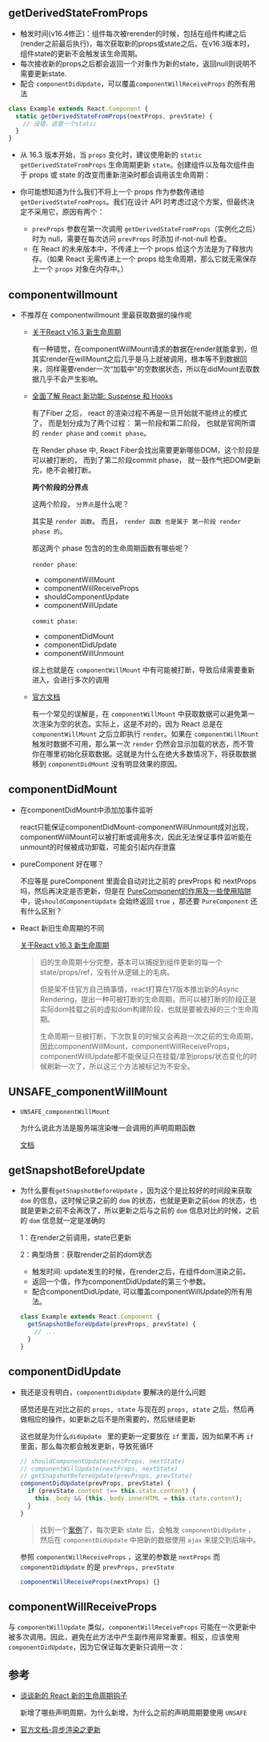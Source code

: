 ## getDerivedStateFromProps

- 触发时间(v16.4修正)：组件每次被rerender的时候，包括在组件构建之后(render之前最后执行)，每次获取新的props或state之后。在v16.3版本时，组件state的更新不会触发该生命周期。
- 每次接收新的props之后都会返回一个对象作为新的state，返回null则说明不需要更新state.
- 配合 `componentDidUpdate`，可以覆盖`componentWillReceiveProps` 的所有用法

```js
class Example extends React.Component {
  static getDerivedStateFromProps(nextProps, prevState) {
    // 没错，这是一个static
  }
}
```

- 从 16.3 版本开始，当 `props` 变化时，建议使用新的 `static getDerivedStateFromProps` 生命周期更新 `state`。创建组件以及每次组件由于 props 或 state 的改变而重新渲染时都会调用该生命周期：

- 你可能想知道为什么我们不将上一个 props 作为参数传递给 `getDerivedStateFromProps`。我们在设计 API 时考虑过这个方案，但最终决定不采用它，原因有两个：
  - `prevProps` 参数在第一次调用 `getDerivedStateFromProps`（实例化之后）时为 null，需要在每次访问 `prevProps` 时添加 if-not-null 检查。
  - 在 React 的未来版本中，不传递上一个 props 给这个方法是为了释放内存。（如果 React 无需传递上一个 props 给生命周期，那么它就无需保存上一个 `props` 对象在内存中。）

## componentwillmount

- 不推荐在 componentwillmount 里最获取数据的操作呢

  - [关于React v16.3 新生命周期](https://juejin.im/post/5aca20c96fb9a028d700e1ce)

    有一种错觉，在componentWillMount请求的数据在render就能拿到，但其实render在willMount之后几乎是马上就被调用，根本等不到数据回来，同样需要render一次“加载中”的空数据状态，所以在didMount去取数据几乎不会产生影响。

  - [全面了解 React 新功能: Suspense 和 Hooks](https://segmentfault.com/a/1190000017483690)

    有了Fiber 之后， react 的渲染过程不再是一旦开始就不能终止的模式了， 而是划分成为了两个过程： 第一阶段和第二阶段， 也就是官网所谓的 `render phase` and `commit phase`。

    在 Render phase 中, React Fiber会找出需要更新哪些DOM，这个阶段是可以被打断的， 而到了第二阶段commit phase， 就一鼓作气把DOM更新完，绝不会被打断。

    **两个阶段的分界点** 

    这两个阶段， `分界点`是什么呢？

    其实是 `render 函数`。 而且， `render 函数 也是属于 第一阶段 render phase 的`。

    那这两个 phase 包含的的生命周期函数有哪些呢？

    `render phase`:

    - componentWillMount
    - componentWillReceiveProps
    - shouldComponentUpdate
    - componentWillUpdate

    `commit phase`:

    - componentDidMount
    - componentDidUpdate
    - componentWillUnmount

    综上也就是在 `componentWillMount` 中有可能被打断，导致后续需要重新进入，会进行多次的调用
    
  - [官方文档](https://zh-hans.reactjs.org/blog/2018/03/27/update-on-async-rendering.html) 

    有一个常见的误解是，在 `componentWillMount` 中获取数据可以避免第一次渲染为空的状态。实际上，这是不对的，因为 React 总是在 `componentWillMount` 之后立即执行 `render`。如果在 `componentWillMount` 触发时数据不可用，那么第一次 `render` 仍然会显示加载的状态，而不管你在哪里初始化获取数据。这就是为什么在绝大多数情况下，将获取数据移到 `componentDidMount` 没有明显效果的原因。


## componentDidMount

- 在componentDidMount中添加加事件监听
  
  react只能保证componentDidMount-componentWillUnmount成对出现，componentWillMount可以被打断或调用多次，因此无法保证事件监听能在unmount的时候被成功卸载，可能会引起内存泄露
  
  
  
- pureComponent 好在哪？ 
  
  不应等是 pureComponent 里面会自动对比之前的 prevProps 和 nextProps 吗，然后再决定是否更新，但是在 [PureComponent的作用及一些使用陷阱](https://www.jianshu.com/p/33cda0dc316a) 中，说`shouldComponentUpdate` 会始终返回 `true` ，那还要 `PureComponent` 还有什么区别？
  
- React 新旧生命周期的不同 

  [关于React v16.3 新生命周期](https://juejin.im/post/5aca20c96fb9a028d700e1ce) 

	> 旧的生命周期十分完整，基本可以捕捉到组件更新的每一个state/props/ref，没有什从逻辑上的毛病。
	>
	> 但是架不住官方自己搞事情，react打算在17版本推出新的Async Rendering，提出一种可被打断的生命周期，而可以被打断的阶段正是实际dom挂载之前的虚拟dom构建阶段，也就是要被去掉的三个生命周期。
	>
	> 生命周期一旦被打断，下次恢复的时候又会再跑一次之前的生命周期，因此componentWillMount，componentWillReceiveProps， componentWillUpdate都不能保证只在挂载/拿到props/状态变化的时候刷新一次了，所以这三个方法被标记为不安全。

## UNSAFE_componentWillMount

- `UNSAFE_componentWillMount`

  为什么说此方法是服务端渲染唯一会调用的声明周期函数

  [文档](https://zh-hans.reactjs.org/docs/react-component.html#unsafe_componentwillmount) 

## getSnapshotBeforeUpdate

- 为什么要有`getSnapshotBeforeUpdate` ，因为这个是比较好的时间段来获取 `dom` 的信息，这时候记录之前的 `dom` 的状态，也就是更新之前`dom` 的状态，也就是更新之前不会再改了，所以更新之后与之前的 `dom` 信息对比的时候，之前的 `dom` 信息就一定是准确的

  1：在render之前调用，state已更新

  2：典型场景：获取render之前的dom状态

  - 触发时间: update发生的时候，在render之后，在组件dom渲染之前。
  - 返回一个值，作为componentDidUpdate的第三个参数。
  - 配合componentDidUpdate, 可以覆盖componentWillUpdate的所有用法。

  ```js
  class Example extends React.Component {
    getSnapshotBeforeUpdate(prevProps, prevState) {
      // ...
    }
  }
  ```

## componentDidUpdate

- 我还是没有明白，`componentDidUpdate` 要解决的是什么问题

  感觉还是在对比之前的 `props, state` 与现在的 `props, state` 之后，然后再做相应的操作，如更新之后不是所需要的，然后继续更新

  这也就是为什么`didUpdate ` 里的更新一定要放在 `if` 里面，因为如果不再 `if` 里面，那么每次都会触发更新，导致死循环

  ```js
  // shouldComponentUpdate(nextProps, nextState)
  // componentWillUpdate(nextProps, nextState)
  // getSnapshotBeforeUpdate(prevProps, prevState)
  componentDidUpdate(prevProps, prevState) {
    if (prevState.content !== this.state.content) {
      this._body && (this._body.innerHTML = this.state.content);
    }
  }
  ```

  > 找到一个[案例](https://stackoverflow.com/questions/38759703/when-to-use-react-componentdidupdate-method)了，每次更新 state 后，会触发 `componentDidUpdate` ，然后在 `componentDidUpdate` 中把新的数据使用 `ajax` 来提交到后端中。

  参照 `componentWillReceiveProps` ，这里的参数是 `nextProps`  而 `componentDidUpdate` 的是 `prevProps, prevState` 

  ```js
  componentWillReceiveProps(nextProps) {}
  ```


## componentWillReceiveProps

与 `componentWillUpdate` 类似，`componentWillReceiveProps` 可能在一次更新中被多次调用。因此，避免在此方法中产生副作用非常重要。相反，应该使用 `componentDidUpdate`，因为它保证每次更新只调用一次：



## 参考

- [谈谈新的 React 新的生命周期钩子](https://imweb.io/topic/5b8cacaa7cd95ea863193572)

  新增了哪些声明周期，为什么新增，为什么之前的声明周期要使用 `UNSAFE` 

- [官方文档-异步渲染之更新](https://zh-hans.reactjs.org/blog/2018/03/27/update-on-async-rendering.html)